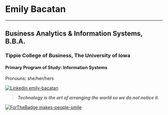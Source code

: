 # Emily Bacatan
 - - - - 
## Business Analytics & Information Systems, B.B.A.
### Tippie College of Business, The University of Iowa
#### Primary Program of Study: Information Systems
Pronouns: she/her/hers

[![Linkedin](https://i.stack.imgur.com/gVE0j.png) emily-bacatan](https://www.linkedin.com/in/emily-bacatan/)

> ***Technology is the art of arranging the world so we do not notice it.***


[![ForTheBadge makes-people-smile](http://ForTheBadge.com/images/badges/makes-people-smile.svg)](https://github.com/msbacatan?tab=repositories)

<!--
**msbacatan/msbacatan** is a ✨ _special_ ✨ repository because its `README.md` (this file) appears on your GitHub profile.

Here are some ideas to get you started:

- 🔭 I’m currently working on ...
- 🌱 I’m currently learning ...
- 👯 I’m looking to collaborate on ...
- 🤔 I’m looking for help with ...
- 💬 Ask me about ...
- 📫 How to reach me: ...
- 😄 Pronouns: ...
- ⚡ Fun fact: ...
-->
